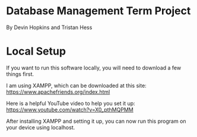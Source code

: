 # Database Management Term Project
By Devin Hopkins and Tristan Hess

# Local Setup
If you want to run this software locally, you will need to download a few things first.

I am using XAMPP, which can be downloaded at this site:
https://www.apachefriends.org/index.html

Here is a helpful YouTube video to help you set it up:
https://www.youtube.com/watch?v=X0_pthMQPMM

After installing XAMPP and setting it up, you can now run this program on your device using localhost.
